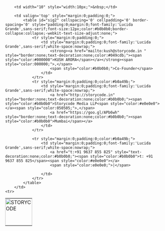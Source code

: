 <br />
<meta name="format-detection" content="telephone=no">
<table width='320' id="sig" cellspacing='0' cellpadding='0' border-spacing='0' style="margin:0;padding:0;">
	<tr>
		<td width="86" style="width:86px;margin:0;padding:0;">
			<a href='http://storycode.in' style="border:none;text-decoration:none;"><img src="http://i1167.photobucket.com/albums/q622/kusharora/FOR%20SIGNATURE.png" alt="STORYCODE" style="border:none;width:86px;"></a>
		</td>
      
		<td width="10" style="width:10px;">&nbsp;</td>			
      
		<td valign='top' style="margin:0;padding:0;">
			<table id="sig2" cellspacing='0' cellpadding='0' border-spacing='0' style="padding:0;margin:0;font-family:'Lucida Grande',sans-serif;font-size:12px;color:#b0b0b0;border-collapse:collapse;-webkit-text-size-adjust:none;">
				<tr style="margin:0;padding:0;">
					<td style="margin:0;padding:0;font-family:'Lucida Grande',sans-serif;white-space:nowrap;">
						<strong><a href="mailto:kush@storycode.in " style="border:none;text-decoration:none;color:#049cdb;"><span style="color:#000000">KUSH ARORA</span></a></strong><span style="color:000000;">,</span>
						<span style="color:#b0b0b0;">Co-Founder</span>
					</td>
				</tr>
				<tr style="margin:0;padding:0;color:#b0a49b;">
					<td style="margin:0;padding:0;font-family:'Lucida Grande',sans-serif;white-space:nowrap;">
						<a href="http://storycode.in" style="border:none;text-decoration:none;color:#b0b0b0;"><span style="color:#b0b0b0">Storycode Media LLP<span style="color:#e0e0e0"></a><span style="color:050505;">,</span>
						<a href="https://goo.gl/APb6wh" style="border:none;text-decoration:none;color:#b0b0b0;"><span style="color:#b0b0b0">Mumbai</span></a>
					</td>
				</tr>
				
				<tr style="margin:0;padding:0;color:#b0a49b;">
					<td style="margin:0;padding:0;font-family:'Lucida Grande',sans-serif;white-space:nowrap;">
						<a href="t:+91 9637 855 825" style="text-decoration:none;color:#b0b0b0;"><span style="color:#b0b0b0">t: +91 9637 855 825</span><span style="color:#e0e0e0"></a>
						<span style="color:e0e0e0;">|</span>
						
					</td>
				</tr>				        
			</table>
		</td>
	<tr>
</table>
<br />
&nbsp;

